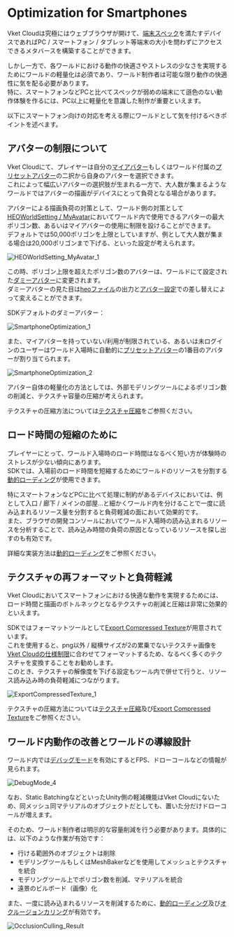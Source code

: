 # Optimization for Smartphones

Vket Cloudは究極にはウェブブラウザが開けて、[端末スペック](../AboutVketCloudSDK/OperatingEnvironment.md)を満たすデバイスであればPC / スマートフォン / タブレット等端末の大小を問わずにアクセスできるメタバースを構築することができます。

しかし一方で、各ワールドにおける動作の快適さやストレスの少なさを実現するためにワールドの軽量化は必須であり、ワールド制作者は可能な限り動作の快適性に気を配る必要があります。<br>
特に、スマートフォンなどPCと比べてスペックが弱めの端末にて遜色のない動作体験を作るには、PC以上に軽量化を意識した制作が重要といえます。

以下にスマートフォン向けの対応を考える際にワールドとして気を付けるべきポイントを述べます。

## アバターの制限について

Vket Cloudにて、プレイヤーは自分の[マイアバター](../AboutVketCloudSDK/SetupAvatar.md)もしくはワールド付属の[プリセットアバター](../WorldMakingGuide/PresetAvatar.md)の二択から自身のアバターを選択できます。<br>
これによって幅広いアバターの選択肢が生まれる一方で、大人数が集まるようなワールドではアバターの描画がデバイスにとって負荷となる場合があります。

アバターによる描画負荷の対策として、ワールド側の対策として[HEOWorldSetting / MyAvatar](../HEOComponents/HEOWorldSetting.md#_5)においてワールド内で使用できるアバターの最大ポリゴン数、あるいはマイアバターの使用に制限を設けることができます。<br>
デフォルトでは50,000ポリゴンを上限としていますが、例として大人数が集まる場合は20,000ポリゴンまで下げる、といった設定が考えられます。

![HEOWorldSetting_MyAvatar_1](../HEOComponents/img/HEOWorldSetting_MyAvatar_1.jpg)

この時、ポリゴン上限を超えたポリゴン数のアバターは、ワールドにて設定された[ダミーアバター](../HEOComponents/HEOWorldSetting.md#_4)に変更されます。<br>
ダミーアバターの見た目は[heoファイル](../WorldMakingGuide/HEOExporter_Tutorial.md)の出力と[アバター設定](../HEOComponents/HEOWorldSetting.md#_4)での差し替えによって変えることができます。

SDKデフォルトのダミーアバター：

![SmartphoneOptimization_1](img/SmartphoneOptimization_1.jpg)

また、マイアバターを持っていない/利用が制限されている、あるいは未ログインのユーザーはワールド入場時に自動的に[プリセットアバター](../WorldMakingGuide/PresetAvatar.md)の1番目のアバターが割り当てられます。<br>

![SmartphoneOptimization_2](img/SmartphoneOptimization_2.jpg)

アバター自体の軽量化の方法としては、外部モデリングツールによるポリゴン数の削減と、テクスチャ容量の圧縮が考えられます。<br>

テクスチャの圧縮方法については[テクスチャ圧縮](./TextureCompression.md)をご参照ください。

## ロード時間の短縮のために

プレイヤーにとって、ワールド入場時のロード時間はなるべく短い方が体験時のストレスが少ない傾向にあります。<br>
SDKでは、入場前のロード時間を短縮するためにワールドのリソースを分割する[動的ローディング](../HEOComponents/HEOField.md)が使用できます。

特にスマートフォンなどPCに比べて処理に制約があるデバイスにおいては、例として入口 / 廊下 / メインの部屋...と細かくワールド内を分けることで一度に読み込まれるリソース量を分割すると負荷軽減の面において効果的です。<br>
また、ブラウザの開発コンソールにおいてワールド入場時の読み込まれるリソースを分析することで、読み込み時間の負荷の原因となっているリソースを探し出すのも有効です。

詳細な実装方法は[動的ローディング](../HEOComponents/HEOField.md)をご参照ください。

## テクスチャの再フォーマットと負荷軽減

Vket Cloudにおいてスマートフォンにおける快適な動作を実現するためには、ロード時間と描画のボトルネックとなるテクスチャの削減と圧縮は非常に効果的といえます。

SDKではフォーマットツールとして[Export Compressed Texture](../SDKTools/ExportCompressedTexture.md)が用意されています。<br>
これを使用すると、png以外 / 縦横サイズが2の累乗でないテクスチャ画像を[Vket Cloudの仕様制限](../WorldMakingGuide/UnityGuidelines.md#_2)に合わせてフォーマットするため、なるべく多くのテクスチャを変換することをお勧めします。<br>
このとき、テクスチャの解像度を下げる設定もツール内で併せて行うと、リソース読み込み時の負荷軽減につながります。

![ExportCompressedTexture_1](../SDKTools/img/ExportCompressedTexture_1.jpg)

テクスチャの圧縮方法については[テクスチャ圧縮](./TextureCompression.md)及び[Export Compressed Texture](../SDKTools/ExportCompressedTexture.md)をご参照ください。

## ワールド内動作の改善とワールドの導線設計

ワールド内では[デバッグモード](../WorldEditingTips/DebugMode.md)を有効にするとFPS、ドローコールなどの情報が見られます。

![DebugMode_4](../WorldEditingTips/img/DebugMode_4.jpg)

なお、Static BatchingなどといったUnity側の軽減機能はVket Cloudにないため、同メッシュ同マテリアルのオブジェクトだとしても、置いた分だけドローコールが増えます。

そのため、ワールド制作者は明示的な容量削減を行う必要があります。具体的には、以下のような作業が有効です：

- 行ける範囲外のオブジェクトは削除
- モデリングツールもしくはMeshBakerなどを使用してメッシュとテクスチャを統合
- モデリングツール上でポリゴン数を削減、マテリアルを統合
- 遠景のビルボード（画像）化

また、一度に読み込まれるリソースを削減するために、[動的ローディング](../HEOComponents/HEOField.md)及び[オクルージョンカリング](./OcclusionCulling.md)が有効です。

![OcclusionCulling_Result](img/OcclusionCulling_Result.gif)
